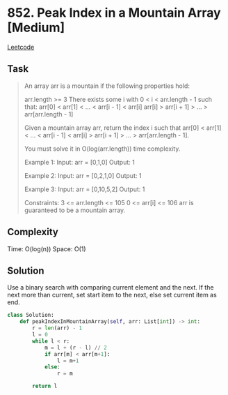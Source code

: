 # 852. Peak Index in a Mountain Array [Medium]

[Leetcode](https://leetcode.com/problems/peak-index-in-a-mountain-array/description/)

## Task

> An array arr is a mountain if the following properties hold:
> 
> arr.length >= 3
> There exists some i with 0 < i < arr.length - 1 such that:
> arr[0] < arr[1] < ... < arr[i - 1] < arr[i] 
> arr[i] > arr[i + 1] > ... > arr[arr.length - 1]
> 
> Given a mountain array arr, return the index i such that arr[0] < arr[1] < ... < arr[i - 1] < arr[i] > arr[i + 1] > ... > arr[arr.length - 1].
> 
> You must solve it in O(log(arr.length)) time complexity.
> 
> Example 1:
> Input: arr = [0,1,0]
> Output: 1
> 
> Example 2:
> Input: arr = [0,2,1,0]
> Output: 1
> 
> Example 3:
> Input: arr = [0,10,5,2]
> Output: 1
> 
> Constraints:
> 3 <= arr.length <= 105
> 0 <= arr[i] <= 106
> arr is guaranteed to be a mountain array.


## Complexity

Time: O(log(n))
Space: O(1)

## Solution

Use a binary search with comparing current element and the next. If the next more than current, set start item to the next, else set current item as end. 

```python
class Solution:
    def peakIndexInMountainArray(self, arr: List[int]) -> int:
        r = len(arr) - 1
        l = 0
        while l < r:
            m = l + (r - l) // 2
            if arr[m] < arr[m+1]:
                l = m+1
            else:
                r = m

        return l
```